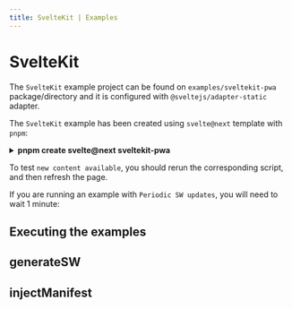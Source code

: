 ```yaml
---
title: SvelteKit | Examples
---
```


# SvelteKit

The `SvelteKit` example project can be found on `examples/sveltekit-pwa` package/directory and it is configured with `@sveltejs/adapter-static` adapter.

The `SvelteKit` example has been created using `svelte@next` template with `pnpm`:

<details>
    <summary><strong>pnpm create svelte@next sveltekit-pwa</strong></summary>

```shell
pnpm create svelte@next sveltekit-pwa
+ create-svelte 2.0.0-next.89

Progress: resolved 5, reused 5, downloaded 0, added 5, done

create-svelte version 2.0.0-next.89

Welcome to SvelteKit!

This is beta software; expect bugs and missing features.

Problems? Open an issue on https://github.com/sveltejs/kit/issues if none exists already.

√ Which Svelte app template? » Skeleton project
√ Use TypeScript? ... No / Yes
√ Add ESLint for code linting? ... No / Yes
√ Add Prettier for code formatting? ... No / Yes

Your project is ready!
✔ Typescript
  Inside Svelte components, use <script lang="ts">
✔ ESLint
  https://github.com/sveltejs/eslint-plugin-svelte3

Install community-maintained integrations:
  https://github.com/svelte-add/svelte-adders

Next steps:
  1: cd sveltekit-pwa
  2: npm install (or pnpm install, etc)
  3: git init && git add -A && git commit -m "Initial commit" (optional)
  4: npm run dev -- --open
```
</details>

To test `new content available`, you should rerun the corresponding script, and then refresh the page.

If you are running an example with `Periodic SW updates`, you will need to wait 1 minute:

<HeuristicWorkboxWindow />

## Executing the examples

<RunExamples />

## generateSW

<ExamplesGenerateSW />

## injectManifest

<ExamplesInjectManifest />

